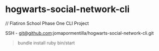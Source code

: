# hogwarts-social-network-cli

// Flatiron School Phase One CLI Project

SSH - git@github.com:jomapormentilla/hogwarts-social-network-cli.git

> bundle install
> ruby bin/start
